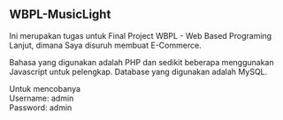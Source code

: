 WBPL-MusicLight
---------------
Ini merupakan tugas untuk Final Project WBPL - Web Based Programing Lanjut, dimana Saya disuruh membuat E-Commerce.

Bahasa yang digunakan adalah PHP dan sedikit beberapa menggunakan Javascript untuk pelengkap. Database yang digunakan adalah MySQL.

Untuk mencobanya  
Username: admin  
Password: admin